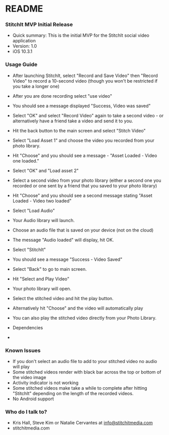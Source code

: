 # README #


### StitchIt MVP Initial Release ###

* Quick summary: This is the initial MVP for the StitchIt social video application
* Version: 1.0
* iOS 10.3.1

### Usage Guide ###

* After launching StitchIt, select "Record and Save Video" then "Record Video" to record a 10-second video (though you won't be restricted if you take a longer one)
* After you are done recording select "use video"
* You should see a message displayed "Success, Video was saved"
* Select "OK" and select "Record Video" again to take a second video - or alternatively have a friend take a video and send it to you. 
* Hit the back button to the main screen and select "Stitch Video"
* Select "Load Asset 1" and choose the video you recorded from your photo library.
* Hit "Choose" and you should see a message - "Asset Loaded - Video one loaded."
* Select "OK" and "Load asset 2"
* Select a second video from your photo library (either a second one you recorded or one sent by a friend that you saved to your photo library)
* Hit "Choose" and you should see a second message stating "Asset Loaded - Video two loaded"
* Select "Load Audio" 
* Your Audio library will launch. 
* Choose an audio file that is saved on your device (not on the cloud)
* The message "Audio loaded" will display, hit OK.
* Select "StitchIt" 
* You should see a message "Success - Video Saved"
* Select "Back" to go to main screen.
* Hit "Select and Play Video"
* Your photo library will open.
* Select the stitched video and hit the play button. 
* Alternatively hit "Choose" and the video will automatically play
* You can also play the stitched video directly from your Photo Library. 

* Dependencies
* 

### Known Issues ###

* If you don't select an audio file to add to your stitched video no audio will play
* Some stitched videos render with black bar across the top or bottom of the video image
* Activity indicator is not working
* Some stitched videos make take a while to complete after hitting "StitchIt" depending on the length of the recorded videos. 
* No Android support 


### Who do I talk to? ###

* Kris Hall, Steve Kim or Natalie Cervantes at info@stitchitmedia.com
* stitchitmedia.com